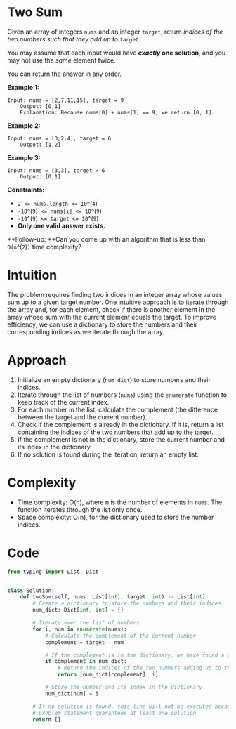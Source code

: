 # Two Sum


Given an array of integers `nums` and an integer `target`, return
*indices of the two numbers such that they add up to `target`*.

You may assume that each input would have ***exactly* one solution**,
and you may not use the *same* element twice.

You can return the answer in any order.

 

**Example 1:**

    Input: nums = [2,7,11,15], target = 9
        Output: [0,1]
        Explanation: Because nums[0] + nums[1] == 9, we return [0, 1].
        

**Example 2:**

    Input: nums = [3,2,4], target = 6
        Output: [1,2]
        

**Example 3:**

    Input: nums = [3,3], target = 6
        Output: [0,1]
        

 

**Constraints:**

- `2 <= nums.length <= 10`^(`4`)
- `-10`^(`9`)` <= nums[i] <= 10`^(`9`)
- `-10`^(`9`)` <= target <= 10`^(`9`)
- **Only one valid answer exists.**

 

**Follow-up: **Can you come up with an algorithm that is less than
`O(n`^(`2`)`)`  time complexity?

# Intuition
The problem requires finding two indices in an integer array whose values sum up to a given target number. One intuitive approach is to iterate through the array and, for each element, check if there is another element in the array whose sum with the current element equals the target. To improve efficiency, we can use a dictionary to store the numbers and their corresponding indices as we iterate through the array.

# Approach
1. Initialize an empty dictionary (`num_dict`) to store numbers and their indices.
2. Iterate through the list of numbers (`nums`) using the `enumerate` function to keep track of the current index.
3. For each number in the list, calculate the complement (the difference between the target and the current number).
4. Check if the complement is already in the dictionary. If it is, return a list containing the indices of the two numbers that add up to the target.
5. If the complement is not in the dictionary, store the current number and its index in the dictionary.
6. If no solution is found during the iteration, return an empty list.

# Complexity
- Time complexity: O(n), where n is the number of elements in `nums`. The function iterates through the list only once.
- Space complexity: O(n), for the dictionary used to store the number indices.

# Code
```python
from typing import List, Dict


class Solution:
    def twoSum(self, nums: List[int], target: int) -> List[int]:
        # Create a dictionary to store the numbers and their indices
        num_dict: Dict[int, int] = {}

        # Iterate over the list of numbers
        for i, num in enumerate(nums):
            # Calculate the complement of the current number
            complement = target - num

            # If the complement is in the dictionary, we have found a pair
            if complement in num_dict:
                # Return the indices of the two numbers adding up to the target
                return [num_dict[complement], i]

            # Store the number and its index in the dictionary
            num_dict[num] = i

        # If no solution is found, this line will not be executed because the
        # problem statement guarantees at least one solution
        return []
```